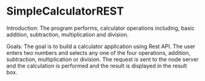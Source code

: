 # SimpleCalculatorREST
Introduction: 
The program performs, calculator operations including, basic addition, subtraction, multiplication and division.

Goals:
The goal is to build a calculator application using Rest API.
The user enters two numbers and selects any one of the four operations, addition, subtraction, multiplication or division. The request is sent to the node server and the calculation is performed and the result is displayed in the result box.

